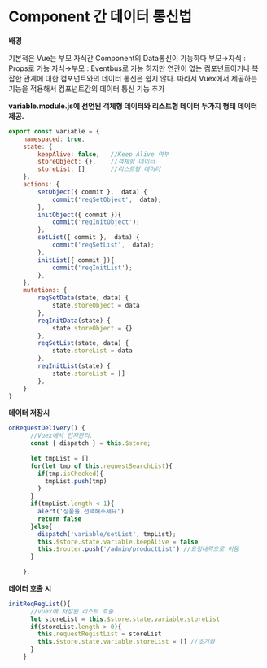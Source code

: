 # Component 간 데이터 통신법

**배경**

기본적은 Vue는 부모 자식간 Component의 Data통신이 가능하다
부모→자식 : Props로 가능
자식→부모 : Eventbus로 가능
하지만 연관이 없는 컴포넌트이거나 복잡한 관계에 대한 컴포넌트와의 데이터 통신은 쉽지 않다.
따라서 Vuex에서 제공하는 기능을 적용해서 컴포넌트간의 데이터 통신 기능 추가

**variable.module.js에 선언된 객체형 데이터와 리스트형 데이터 두가지 형태 데이터 제공.**

~~~javascript
export const variable = {
    namespaced: true,
    state: {
        keepAlive: false,   //Keep Alive 여부
        storeObject: {},    //객체형 데이터
        storeList: []       //리스트형 데이터
    },
    actions: {
        setObject({ commit },  data) {
            commit('reqSetObject',  data);
        },
        initObject({ commit }){
            commit('reqInitObject');
        },
        setList({ commit },  data) {
            commit('reqSetList',  data);
        },
        initList({ commit }){
            commit('reqInitList');
        },
    },
    mutations: {
        reqSetData(state, data) {
            state.storeObject = data
        },
        reqInitData(state) {
            state.storeObject = {}
        },
        reqSetList(state, data) {
            state.storeList = data
        },
        reqInitList(state) {
            state.storeList = []
        },
    }
}
~~~

**데이터 저장시**
~~~javascript
onRequestDelivery() {
      //Vuex에서 인자관리.
      const { dispatch } = this.$store;
 
      let tmpList = []
      for(let tmp of this.requestSearchList){
        if(tmp.isChecked){
          tmpList.push(tmp)
        }
      }
      if(tmpList.length < 1){
        alert('상품을 선택해주세요')
        return false
      }else{
        dispatch('variable/setList', tmpList);
        this.$store.state.variable.keepAlive = false
        this.$router.push('/admin/productList') //요청내역으로 이동
      }
 
    },
~~~

**데이터 호출 시**
~~~javascript
initReqRegList(){
      //vuex에 저장된 리스트 호출
      let storeList = this.$store.state.variable.storeList
      if(storeList.length > 0){
        this.requestRegistList = storeList
        this.$store.state.variable.storeList = [] //초기화
      }
    }
~~~
